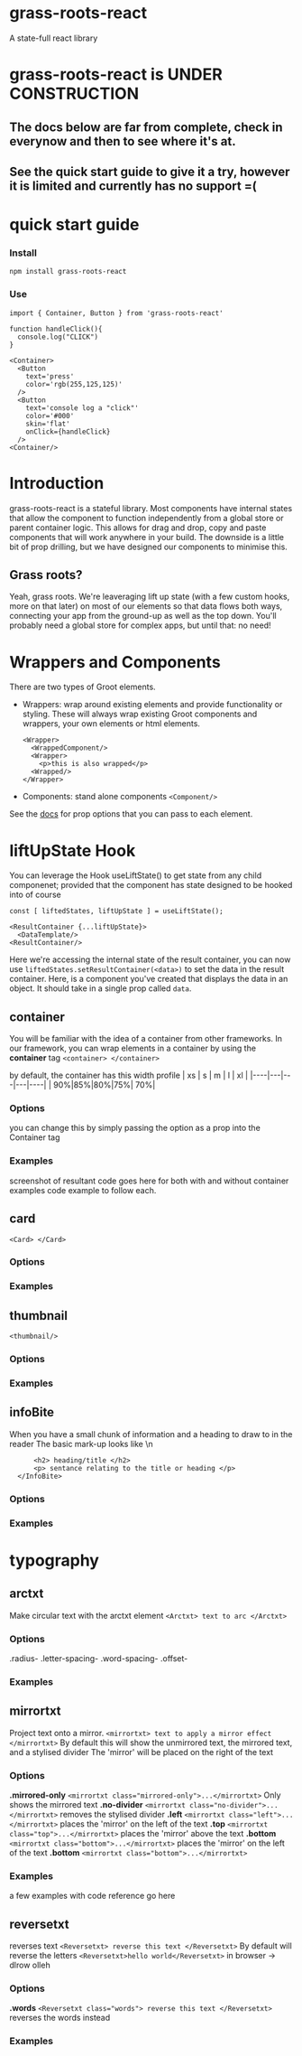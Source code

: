 # grass-roots-react
A state-full react library

# grass-roots-react is UNDER CONSTRUCTION
## The docs below are far from complete, check in everynow and then to see where it's at.
## See the quick start guide to give it a try, however it is limited and currently has no support =(

# quick start guide

### Install
`npm install grass-roots-react`

### Use
`import { Container, Button } from 'grass-roots-react'`

```
function handleClick(){
  console.log("CLICK")
}
```
```
<Container>
  <Button 
    text='press'
    color='rgb(255,125,125)'
  />
  <Button
    text='console log a "click"'
    color='#000'
    skin='flat'
    onClick={handleClick}
  />
<Container/>
```

# Introduction
grass-roots-react is a stateful library. Most components have internal states that allow the component to function independently from a global store or parent container logic. This allows for drag and drop, copy and paste components that will work anywhere in your build. The downside is a little bit of prop drilling, but we have designed our components to minimise this. 

## Grass roots?
Yeah, grass roots. We're leaveraging lift up state (with a few custom hooks, more on that later) on most of our elements so that data flows both ways, connecting your app from the ground-up as well as the top down. You'll probably need a global store for complex apps, but until that: no need! 

# Wrappers and Components
There are two types of Groot elements.
- Wrappers:
    wrap around existing elements and provide functionality or styling.
    These will always wrap existing Groot components and wrappers, your own elements or html elements.
    ```
    <Wrapper>
      <WrappedComponent/>
      <Wrapper>
        <p>this is also wrapped</p>
      <Wrapped/>
    </Wrapper>
    ```
- Components:
  stand alone components `<Component/>`
  
See the <a href='#'>docs</a> for prop options that you can pass to each element.

# liftUpState Hook
You can leverage the Hook useLiftState() to get state from any child componenet; provided that the component has state designed to be hooked into of course

```
const [ liftedStates, liftUpState ] = useLiftState();

<ResultContainer {...liftUpState}> 
  <DataTemplate/>
<ResultContainer/>
```
Here we're accessing the internal state of the result container, you can now use `liftedStates.setResultContainer(<data>)`
to set the data in the result container. Here, <DataTemplate/> is a component you've created that displays the data in an object. It should take in a single prop called `data`.


## container 
You will be familiar with the idea of a container from other frameworks.
In our framework, you can wrap elements in a container by using the **container** tag
```<container> </container>```

by default, the container has this width profile
| xs | s | m | l | xl |
|----|---|---|---|----|
| 90%|85%|80%|75%| 70%|

### Options
you can change this by simply passing the option as a prop into the Container tag


### Examples
screenshot of resultant code goes here for both with and without container examples
code example to follow each.

## card 
```<Card> </Card>```
### Options
### Examples

## thumbnail
```<thumbnail/>```
### Options
### Examples

## infoBite
When you have a small chunk of information and a heading to draw to in the reader
The basic mark-up looks like \n
```<InfoBite>
      <h2> heading/title </h2>
      <p> sentance relating to the title or heading </p>
  </InfoBite>
```
### Options
### Examples

# typography

## arctxt 
Make circular text with the arctxt element 
```<Arctxt> text to arc </Arctxt>```

### Options
.radius-<value>
.letter-spacing-<value>
.word-spacing-<value>
.offset-<value>
### Examples

## mirrortxt
Project text onto a mirror.
 ```<mirrortxt> text to apply a mirror effect </mirrortxt>``` 
 By default this will show the unmirrored text, the mirrored text, and a stylised divider
 The 'mirror' will be placed on the right of the text
### Options
  **.mirrored-only** ```<mirrortxt class="mirrored-only">...</mirrortxt>```
    Only shows the mirrored text
  **.no-divider** ```<mirrortxt class="no-divider">...</mirrortxt>```
      removes the stylised divider
  **.left** ```<mirrortxt class="left">...</mirrortxt>```
     places the 'mirror' on the left of the text
  **.top** ```<mirrortxt class="top">...</mirrortxt>```
    places the 'mirror' above the text
  **.bottom** ```<mirrortxt class="bottom">...</mirrortxt>```
      places the 'mirror' on the left of the text
  **.bottom** ```<mirrortxt class="bottom">...</mirrortxt>```
### Examples
a few examples with code reference go here

## reversetxt
reverses text
 ```<Reversetxt> reverse this text </Reversetxt>``` 
By default will reverse the letters
```<Reversetxt>hello world</Reversetxt>``` in browser -> dlrow olleh 
### Options
**.words**  ```<Reversetxt class="words"> reverse this text </Reversetxt>``` 
reverses the words instead
### Examples
   
